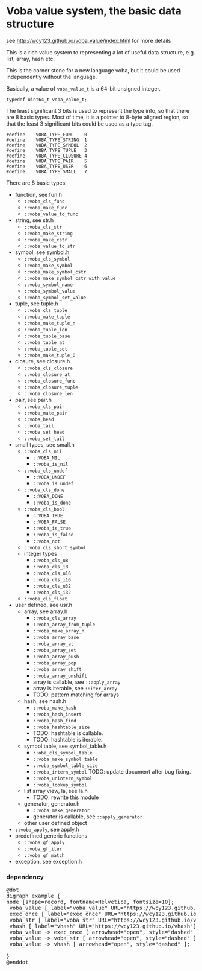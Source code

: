 Voba value system, the basic data structure
===========================================

see <http://wcy123.github.io/voba_value/index.html> for more details

This is a rich value system to representing a lot of useful data
structure, e.g. list, array, hash etc.

This is the corner stone for a new language voba, but it could be used
independently without the language.

Basically, a value of `voba_value_t` is a 64-bit unsigned integer.

~~~{.c}
typedef uint64_t voba_value_t;
~~~

The least significant 3 bits is used to represent the type info, so
that there are 8 basic types. Most of time, it is a pointer to 8-byte
aligned region, so that the least 3 significant bits could be used as
a type tag.

~~~{.c}
#define    VOBA_TYPE_FUNC    0 
#define    VOBA_TYPE_STRING  1
#define    VOBA_TYPE_SYMBOL  2
#define    VOBA_TYPE_TUPLE   3
#define    VOBA_TYPE_CLOSURE 4
#define    VOBA_TYPE_PAIR    5
#define    VOBA_TYPE_USER    6
#define    VOBA_TYPE_SMALL   7
~~~

There are 8 basic types:
  - function, see fun.h
       - `::voba_cls_func`
       - `::voba_make_func`
       - `::voba_value_to_func`
  - string, see str.h
       - `::voba_cls_str`
       - `::voba_make_string`
       - `::voba_make_cstr`
       - `::voba_value_to_str`
  - symbol, see symbol.h
      - `::voba_cls_symbol`
      - `::voba_make_symbol`
      - `::voba_make_symbol_cstr`
      - `::voba_make_symbol_cstr_with_value`
      - `::voba_symbol_name`
      - `::voba_symbol_value`
      - `::voba_symbol_set_value`
  - tuple, see tuple.h
      - `::voba_cls_tuple`
      - `::voba_make_tuple`
      - `::voba_make_tuple_n`
      - `::voba_tuple_len`
      - `::voba_tuple_base`
      - `::voba_tuple_at`
      - `::voba_tuple_set`
      - `::voba_make_tuple_0`
  - closure, see closure.h
      - `::voba_cls_closure`
      - `::voba_closure_at`
      - `::voba_closure_func`
      - `::voba_closure_tuple`
      - `::voba_closure_len`
  - pair, see pair.h
      - `::voba_cls_pair`
      - `::voba_make_pair`
      - `::voba_head`
      - `::voba_tail`
      - `::voba_set_head`
      - `::voba_set_tail`
  - small types, see small.h
      - `::voba_cls_nil`
          - `::VOBA_NIL`
          - `::voba_is_nil`
      - `::voba_cls_undef`
          - `::VOBA_UNDEF`
          - `::voba_is_undef`
      - `::voba_cls_done`
          - `::VOBA_DONE`
          - `::voba_is_done`
      - `::voba_cls_bool`
          - `::VOBA_TRUE`
          - `::VOBA_FALSE`
          - `::voba_is_true`
          - `::voba_is_false`
          - `::voba_not`
      - `::voba_cls_short_symbol`
      - integer types
          - `::voba_cls_u8`
          - `::voba_cls_i8`
          - `::voba_cls_u16`
          - `::voba_cls_i16`
          - `::voba_cls_u32`
          - `::voba_cls_i32`
      - `::voba_cls_float`
  - user defined, see usr.h
     - array, see array.h
         - `::voba_cls_array`
         - `::voba_array_from_tuple`
         - `::voba_make_array_n`
         - `::voba_array_base`
         - `::voba_array_at`
         - `::voba_array_set`
         - `::voba_array_push`
         - `::voba_array_pop`
         - `::voba_array_shift`
         - `::voba_array_unshift`
         - array is callable, see `::apply_array`
         - array is iterable, see `::iter_array`
         - TODO: pattern matching for arrays
     - hash, see hash.h
         - `::voba_make_hash`
         - `::voba_hash_insert`
         - `::voba_hash_find`
         - `::voba_hashtable_size`
         - TODO: hashtable is callable.
         - TODO: hashtable is iterable.
     - symbol table, see symbol_table.h
         - `::oba_cls_symbol_table`
         - `::voba_make_symbol_table`
         - `::voba_symbol_table_size`
         - `::voba_intern_symbol`  TODO: update document after bug fixing.
         - `::voba_unintern_symbol`
         - `::voba_lookup_symbol`
     - list array view, la, see la.h
         - TODO: rewrite this module
     - generator, generator.h
         - `::voba_make_generator`
         - generator is callable, see `::apply_generator`
     - other user defined object
  - `::voba_apply`, see apply.h
  - predefined generic functions
      - `::voba_gf_apply` 
      - `::voba_gf_iter`
      - `::voba_gf_match`
  - exception, see exception.h

  
### dependency

<pre>
@dot
digraph example {
node [shape=record, fontname=Helvetica, fontsize=10];
 voba_value [ label="voba_value" URL="https://wcy123.github.io/voba_value"];
 exec_once [ label="exec_once" URL="https://wcy123.github.io/exec_once"];
 voba_str [ label="voba_str" URL="https://wcy123.github.io/voba_str"];
 vhash [ label="vhash" URL="https://wcy123.github.io/vhash"];
 voba_value -> exec_once [ arrowhead="open", style="dashed" ];
 voba_value -> voba_str [ arrowhead="open", style="dashed" ];
 voba_value -> vhash [ arrowhead="open", style="dashed" ];
 
}
@enddot
</pre>
 

